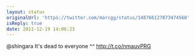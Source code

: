```yaml
---
layout: status
originalUrl: 'https://twitter.com/marcgg/status/148766127873474560'
isReply: true
date: 2011-12-19 14:06:23
---
```


@shingara It's dead to everyone ^^ http://t.co/nmauvPRG
